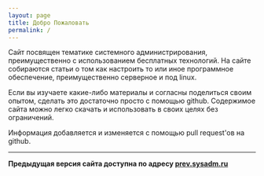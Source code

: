 ```yaml
---
layout: page
title: Добро Пожаловать
permalink: /
---
```


Сайт посвящен тематике системного администрирования, преимущественно с использованием бесплатных технологий.
На сайте собираются статьи о том как настроить то или иное программное обеспечение, преимущественно серверное и под linux.

Если вы изучаете какие-либо материалы и согласны поделиться своим опытом, сделать это достаточно просто с помощью github. Содержимое сайта можно легко скачать и использовать в своих целях без ограничений. 

Информация добавляется и изменяется с помощью pull request'ов на github.

___

**Предыдущая версия сайта доступна по адресу <a href="http://prev.sysadm.ru">prev.sysadm.ru</a>** 
